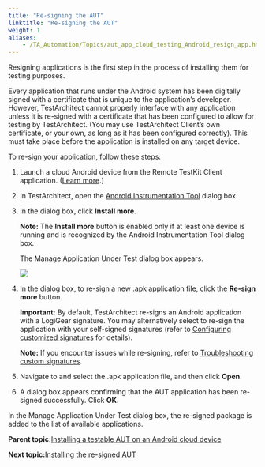 ```yaml
--- 
title: "Re-signing the AUT"
linktitle: "Re-signing the AUT"
weight: 1
aliases: 
    - /TA_Automation/Topics/aut_app_cloud_testing_Android_resign_app.html
---
```


Resigning applications is the first step in the process of installing them for testing purposes.

Every application that runs under the Android system has been digitally signed with a certificate that is unique to the application’s developer. However, TestArchitect cannot properly interface with any application unless it is re-signed with a certificate that has been configured to allow for testing by TestArchitect. \(You may use TestArchitect Client’s own certificate, or your own, as long as it has been configured correctly\). This must take place before the application is installed on any target device.

To re-sign your application, follow these steps:

1.  Launch a cloud Android device from the Remote TestKit Client application. \([Learn more](aut_app_cloud_testing_Android_adb.html).\)

2.  In TestArchitect, open the [Android Instrumentation Tool](/Android/Topics/Android_Instrumentation_tool.html) dialog box.

3.  In the dialog box, click **Install more**.

    **Note:** The **Install more** button is enabled only if at least one device is running and is recognized by the Android Instrumentation Tool dialog box.

    The Manage Application Under Test dialog box appears.

    ![](/images//Images/RTK_Manage_app_dlg.png)

4.  In the dialog box, to re-sign a new .apk application file, click the **Re-sign more** button.

    **Important:** By default, TestArchitect re-signs an Android application with a LogiGear signature. You may alternatively select to re-sign the application with your self-signed signatures \(refer to [Configuring customized signatures](/Android/Topics/Android_configuring_customized_certificate.html) for details\).

    **Note:** If you encounter issues while re-signing, refer to [Troubleshooting custom signatures](/TA_FAQ/Topics/faq.tshoot.Android_custom_signature.html).

5.  Navigate to and select the .apk application file, and then click **Open**.

6.  A dialog box appears confirming that the AUT application has been re-signed successfully. Click **OK**.


In the Manage Application Under Test dialog box, the re-signed package is added to the list of available applications.

**Parent topic:**[Installing a testable AUT on an Android cloud device](/TA_Automation/Topics/aut_app_cloud_testing_install_AUT_app.html)

**Next topic:**[Installing the re-signed AUT](/TA_Automation/Topics/aut_app_cloud_testing_Android_install_resigned_app.html)

